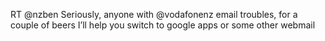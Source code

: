 <!--
id: 983780161
link: http://kevinisom.info/post/983780161/rt-nzben-seriously-anyone-with-vodafonenz-email
slug: rt-nzben-seriously-anyone-with-vodafonenz-email
date: Sat Aug 21 2010 08:08:08 GMT+1200 (NZST)
raw: {"blog_name":"kevinisom","id":983780161,"post_url":"http://kevinisom.info/post/983780161/rt-nzben-seriously-anyone-with-vodafonenz-email","slug":"rt-nzben-seriously-anyone-with-vodafonenz-email","type":"text","date":"2010-08-20 20:08:08 GMT","timestamp":1282334888,"state":"published","format":"html","reblog_key":"fANOaBKG","tags":[],"short_url":"http://tmblr.co/Zw68Yyweqj1","highlighted":[],"feed_item":"http://twitter.com/kev_nz/statuses/21606520742","from_feed_id":"650289","note_count":0,"title":null,"body":"<p>RT @nzben Seriously, anyone with @vodafonenz email troubles, for a couple of beers I&#8217;ll help you switch to google apps or some other webmail</p>"}
publish: 2010-08-021
tags: 
title: null
-->


RT @nzben Seriously, anyone with @vodafonenz email troubles, for a
couple of beers I’ll help you switch to google apps or some other
webmail


